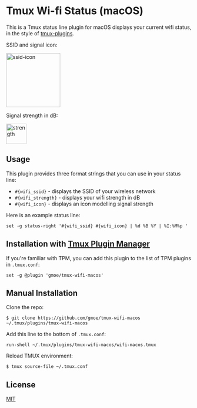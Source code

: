 # Tmux Wi-fi Status (macOS)

This is a Tmux status line plugin for macOS displays your current wifi
status, in the style of [tmux-plugins](https://github.com/tmux-plugins). 

SSID and signal icon:

<img
  width="147"
  alt="ssid-icon"
  src="https://user-images.githubusercontent.com/7128551/52537064-2bffc600-2d5a-11e9-9c9a-881f0a74ae78.png">

Signal strength in dB:

<img
  width="55"
  alt="strength"
  src="https://user-images.githubusercontent.com/7128551/52537065-31f5a700-2d5a-11e9-92d0-56fc8ac40dca.png">

## Usage

This plugin provides three format strings that you can use in your status line:
- `#{wifi_ssid}` - displays the SSID of your wireless network
- `#{wifi_strength}` - displays your wifi strength in dB
- `#{wifi_icon}` - displays an icon modelling signal strength

Here is an example status line: 

```
set -g status-right '#{wifi_ssid} #{wifi_icon} | %d %B %Y | %I:%M%p '
```

## Installation with [Tmux Plugin Manager](https://github.com/tmux-plugins/tpm)

If you're familiar with TPM, you can add this plugin to the list of TPM plugins
in `.tmux.conf`:

    set -g @plugin 'gmoe/tmux-wifi-macos'

## Manual Installation

Clone the repo:

    $ git clone https://github.com/gmoe/tmux-wifi-macos ~/.tmux/plugins/tmux-wifi-macos

Add this line to the bottom of `.tmux.conf`:

    run-shell ~/.tmux/plugins/tmux-wifi-macos/wifi-macos.tmux

Reload TMUX environment:

    $ tmux source-file ~/.tmux.conf

## License

[MIT](LICENSE.md)
